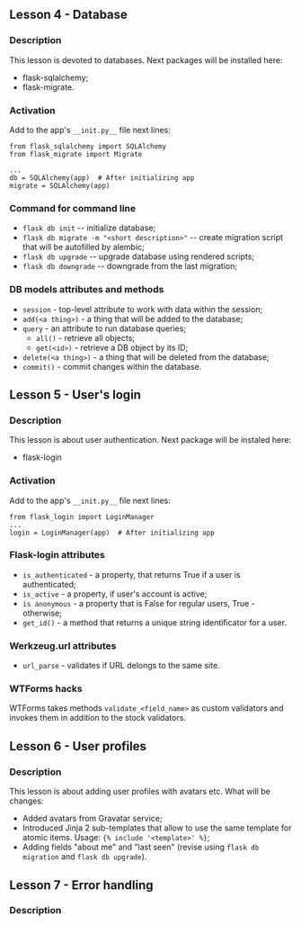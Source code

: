 ## Lesson 4 - Database
### Description
This lesson is devoted to databases.
Next packages will be installed here:
* flask-sqlalchemy;
* flask-migrate.

### Activation
Add to the app's `__init.py__` file next lines:
```
from flask_sqlalchemy import SQLAlchemy
from flask_migrate import Migrate

...
db = SQLAlchemy(app)  # After initializing app
migrate = SQLAlchemy(app)
```

### Command for command line
* `flask db init` -- initialize database;
* `flask db migrate -m "<short description>"` -- create migration script that
  will be autofilled by alembic;
* `flask db upgrade` -- upgrade database using rendered scripts;
* `flask db downgrade` -- downgrade from the last migration;

### DB models attributes and methods
* `session` - top-level attribute to work with data within the session;
* `add(<a thing>)` - a thing that will be added to the database;
* `query` - an attribute to run database queries;
  * `all()` - retrieve all objects;
  * `get(<id>)` - retrieve a DB object by its ID;
* `delete(<a thing>)` - a thing that will be deleted from the database;
* `commit()` - commit changes within the database.

## Lesson 5 - User's login
### Description
This lesson is about user authentication.
Next package will be instaled here:
* flask-login

### Activation
Add to the app's `__init.py__` file next lines:
```
from flask_login import LoginManager
...
login = LoginManager(app)  # After initializing app
```

### Flask-login attributes
* `is_authenticated` - a property, that returns True if a user is
  authenticated;
* `is_active` - a property, if user's account is active;
* `is anonymous` - a property that is False for regular users, True -
  otherwise;
* `get_id()` - a method that returns a unique string identificator for a user.


### Werkzeug.url attributes
* `url_parse` - validates if URL delongs to the same site.

### WTForms hacks
WTForms takes methods `validate_<field_name>` as custom validators and invokes
them in addition to the stock validators.

## Lesson 6 - User profiles
### Description
This lesson is about adding user profiles with avatars etc.
What will be changes:
* Added avatars from Gravatar service;
* Introduced Jinja 2 sub-templates that allow to use the same template for atomic items. 
  Usage: `{% include '<template>' %}`;
* Adding fields "about me" and "last seen" (revise using `flask db migration`
  and `flask db upgrade`).
  
## Lesson 7 - Error handling
### Description

